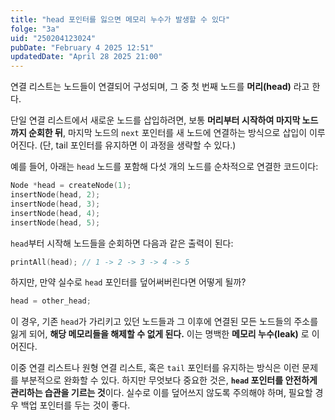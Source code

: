 ```yaml
---
title: "head 포인터를 잃으면 메모리 누수가 발생할 수 있다"
folge: "3a"
uid: "250204123024"
pubDate: "February 4 2025 12:51"
updatedDate: "April 28 2025 21:00"
---
```


연결 리스트는 노드들이 연결되어 구성되며, 그 중 첫 번째 노드를 **머리(head)** 라고 한다.

단일 연결 리스트에서 새로운 노드를 삽입하려면, 보통 **머리부터 시작하여 마지막 노드까지 순회한 뒤**, 마지막 노드의 `next` 포인터를 새 노드에 연결하는 방식으로 삽입이 이루어진다. (단, tail 포인터를 유지하면 이 과정을 생략할 수 있다.)

예를 들어, 아래는 `head` 노드를 포함해 다섯 개의 노드를 순차적으로 연결한 코드이다:
```c
Node *head = createNode(1);
insertNode(head, 2);
insertNode(head, 3);
insertNode(head, 4);
insertNode(head, 5);
```

`head`부터 시작해 노드들을 순회하면 다음과 같은 출력이 된다:

```c
printAll(head); // 1 -> 2 -> 3 -> 4 -> 5
```

하지만, 만약 실수로 `head` 포인터를 덮어써버린다면 어떻게 될까?

```c
head = other_head;
```

이 경우, 기존 `head`가 가리키고 있던 노드들과 그 이후에 연결된 모든 노드들의 주소를 잃게 되어, **해당 메모리들을 해제할 수 없게 된다.** 이는 명백한 **메모리 누수(leak)** 로 이어진다.

이중 연결 리스트나 원형 연결 리스트, 혹은 `tail` 포인터를 유지하는 방식은 이런 문제를 부분적으로 완화할 수 있다. 하지만 무엇보다 중요한 것은, **`head` 포인터를 안전하게 관리하는 습관을 기르는 것**이다. 실수로 이를 덮어쓰지 않도록 주의해야 하며, 필요할 경우 백업 포인터를 두는 것이 좋다.